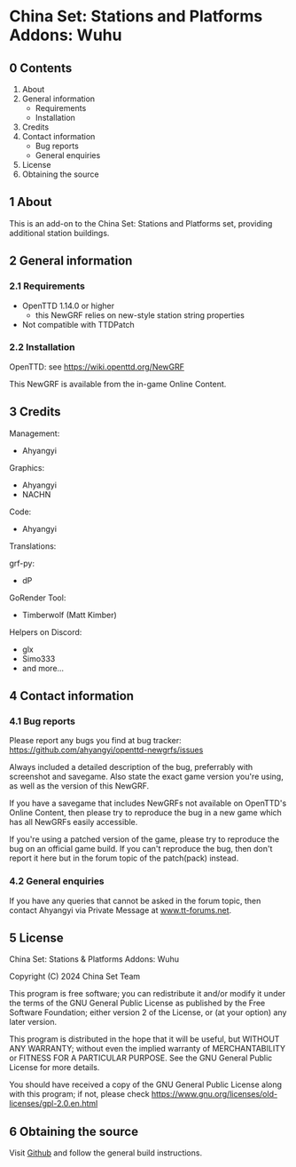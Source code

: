 # China Set: Stations and Platforms Addons: Wuhu


## 0 Contents

1. About
2. General information
    - Requirements
    - Installation
3. Credits
4. Contact information
    - Bug reports
    - General enquiries
5. License
6. Obtaining the source


## 1 About

This is an add-on to the China Set: Stations and Platforms set, providing additional station buildings.

## 2 General information

### 2.1 Requirements

- OpenTTD 1.14.0 or higher
    * this NewGRF relies on new-style station string properties
- Not compatible with TTDPatch


### 2.2 Installation

OpenTTD:
see https://wiki.openttd.org/NewGRF
  
This NewGRF is available from the in-game Online Content.

## 3 Credits

Management:
- Ahyangyi

Graphics:
- Ahyangyi
- NACHN

Code:
- Ahyangyi

Translations:

grf-py:
- dP

GoRender Tool:
- Timberwolf (Matt Kimber)

Helpers on Discord:
- glx
- Simo333
- and more...

## 4 Contact information
### 4.1 Bug reports

Please report any bugs you find at
  bug tracker: https://github.com/ahyangyi/openttd-newgrfs/issues

Always included a detailed description of the bug, preferrably with
screenshot and savegame. Also state the exact game version you're using,
as well as the version of this NewGRF.

If you have a savegame that includes NewGRFs not available on OpenTTD's
Online Content, then please try to reproduce the bug in a new game
which has all NewGRFs easily accessible.

If you're using a patched version of the game, please try to reproduce
the bug on an official game build. If you can't reproduce the bug, then
don't report it here but in the forum topic of the patch(pack) instead.

### 4.2 General enquiries

If you have any queries that cannot be asked in the forum topic, then
contact Ahyangyi via Private Message at www.tt-forums.net.


## 5 License

China Set: Stations & Platforms Addons: Wuhu

Copyright (C) 2024 China Set Team

This program is free software; you can redistribute it and/or modify
it under the terms of the GNU General Public License as published by
the Free Software Foundation; either version 2 of the License, or
(at your option) any later version.

This program is distributed in the hope that it will be useful,
but WITHOUT ANY WARRANTY; without even the implied warranty of
MERCHANTABILITY or FITNESS FOR A PARTICULAR PURPOSE.  See the
GNU General Public License for more details.

You should have received a copy of the GNU General Public License along
with this program; if not, please check 
https://www.gnu.org/licenses/old-licenses/gpl-2.0.en.html


## 6 Obtaining the source
Visit [Github](https://github.com/ahyangyi/openttd-newgrfs) and follow the general build instructions.
